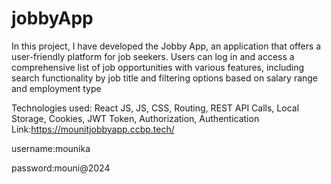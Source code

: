 # jobbyApp

In this project, I have developed the Jobby App, an application that offers a user-friendly platform for job seekers. Users can log in and access a comprehensive list of job opportunities with various features, including search functionality by job title and filtering options based on salary range and employment type

Technologies used: React JS, JS, CSS, Routing, REST API Calls, Local Storage, Cookies, JWT Token, Authorization, Authentication
Link:https://mounitjobbyapp.ccbp.tech/
 
username:mounika


password:mouni@2024
